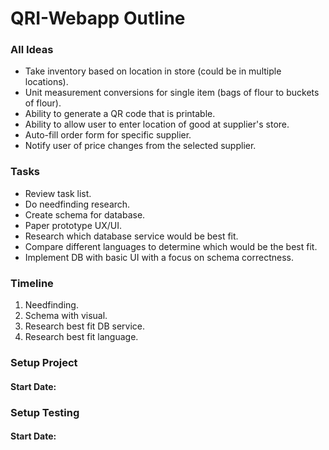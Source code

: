 # QRI-Webapp Outline

### All Ideas
- Take inventory based on location in store (could be in multiple locations).
- Unit measurement conversions for single item (bags of flour to buckets of flour).
- Ability to generate a QR code that is printable.
- Ability to allow user to enter location of good at supplier's store.
- Auto-fill order form for specific supplier.
- Notify user of price changes from the selected supplier.


### Tasks
- Review task list.
- Do needfinding research.
- Create schema for database. 
- Paper prototype UX/UI.
- Research which database service would be best fit.
- Compare different languages to determine which would be the best fit.
- Implement DB with basic UI with a focus on schema correctness.

### Timeline
1. Needfinding.
2. Schema with visual.
3. Research best fit DB service.
4. Research best fit language.

### Setup Project
#### Start Date:

### Setup Testing
#### Start Date: